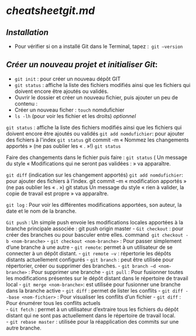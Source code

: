  # _cheatsheetgit.md_   
  
  ## _Installation_   
  
   - Pour vérifier si on a installé Git dans le Terminal, tapez :` git –version`

  ## _Créer un nouveau projet et initialiser Git_:
   
+ `git init` : pour créer un nouveau dépôt GIT
+ `git status` : affiche la liste des fichiers modifiés ainsi que les fichiers qui doivent encore être ajoutés ou validés.
+ Ouvrir le dossier et créer un nouveau fichier, puis ajouter un peu de contenu :
+ Créer un nouveau ficher : `touch` nomdufichier
+ `ls -lh` (pour voir les fichier et les droits) *optionnel*

`git status` : affiche la liste des fichiers modifiés ainsi que les fichiers qui doivent encore être ajoutés ou validés
`git add nomdufichier`: pour ajouter des fichiers à l'index
`git status`
git commit -m « Nommez les changements apportés » (ne pas oublier les « . »!)
`git status`

Faire des changements dans le fichier puis faire :
`git status` ( Un message du style « Modifications qui ne seront pas validées : » va apparaître. 
	
`git diff` (indication sur les changement apportés)
`git add nomdufichier`: pour ajouter des fichiers à l’index.
git commit –m « modification apportés » (ne pas oublier les « . »)
git status 
Un message du style « rien à valider, la copie de travail est propre » va apparaître. 

`git log` : Pour voir les différentes modifications apportées, son auteur, la date et le nom de la branche. 

 `Git push` : Un simple push envoie les modifications locales apportées à la branche principale associée :
git push origin master
    - `Git checkout` :  pour créer des branches ou pour basculer entre elles.
command` git checkout -b <nom-branche>`
    - `git checkout <nom-branche>` : Pour passer simplement d’une branche à une autre
    - `git remote`: permet à un utilisateur de se connecter à un dépôt distant.
    - `git remote –v` :  répertorie les dépôts distants actuellement configurés
    - `git branch` : peut être utilisée pour répertorier, créer ou supprimer des branches.
    - `git branch –d <nom-branche>` : Pour supprimer une branche
    - `git pull` : Pour fusionner toutes les modifications présentes sur le dépôt distant dans le répertoire de travail local
    - `git merge <nom-branche>`: est utilisée pour fusionner une branche dans la branche active
    - `git diff` : permet de lister les conflits
    - `git diff --base <nom-fichier>` :  Pour visualiser les conflits d’un fichier
    - `git diff` : Pour énumérer tous les conflits actuels  
    - `Git fetch` : permet à un utilisateur d’extraire tous les fichiers du dépôt distant qui ne sont pas actuellement dans le répertoire                   de travail local.  
    - `git rebase master` : utilisée pour la réapplication des commits sur une autre branche.  
